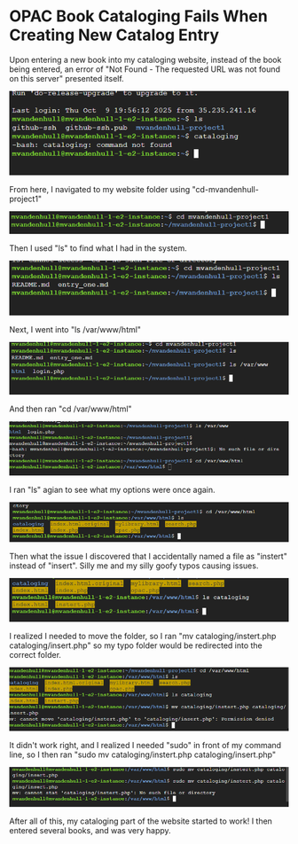 # OPAC Book Cataloging Fails When Creating New Catalog Entry

Upon entering a new book into my cataloging website, instead of the book being entered, an error of "Not Found - The requested URL was not found on this server" presented itself. 

![image description](./images/1.png)

From here, I navigated to my website folder using "cd-mvandenhull-project1"

![image description](./images/2.png)

Then I used "ls" to find what I had in the system. 

![image description](./images/3.png)

Next, I went into "ls /var/www/html"

![image description](./images/4.png)

And then ran "cd /var/www/html"

![image description](./images/5.png)

I ran "ls" agian to see what my options were once again.

![image description](./images/6.png)

Then what the issue I discovered that I accidentally named a file as "instert" instead of "insert". Silly me and my silly goofy typos causing issues.

![image description](./images/7.png)

I realized I needed to move the folder, so I ran "mv cataloging/instert.php cataloging/insert.php" so my typo folder would be redirected into the correct folder. 

![image description](./images/8.png)

It didn't work right, and I realized I needed "sudo" in front of my command line, so I then ran "sudo mv cataloging/instert.php cataloging/insert.php"

![image description](./images/9.png)

After all of this, my cataloging part of the website started to work! I then entered several books, and was very happy. 
